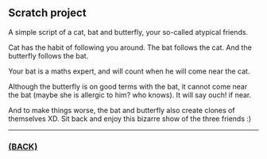 ## Scratch project

A simple script of a cat, bat and butterfly, your so-called atypical friends.

Cat has the habit of following you around. The bat follows the cat. And the butterfly follows the bat.

Your bat is a maths expert, and will count when he will come near the cat.

Although the butterfly is on good terms with the bat, it cannot come near the bat (maybe she is allergic to him? who knows). It will say ouch! if near.

And to make things worse, the bat and butterfly also create clones of themselves XD.
Sit back and enjoy this bizarre show of the three friends :)

---

### [(BACK)](https://github.com/theamankumarsingh/amfoss-tasks/tree/main/task-10)
